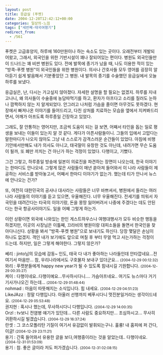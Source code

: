 ```yaml
---
layout: post
title: 응급실 (푸켓)
date: 2004-12-28T12:42:12+00:00
categories: 일상의-느낌
tags: ["세번째-태국여행기"]
redirect_from:
  - /561
---
```


푸켓은 고급휴양지, 하루에 160만원이나 하는 숙소도 있는 곳이다. 오래전부터 개발되어왔고, 그래서, 외국인을 위한 기반시설이 꽤나 잘되어있는 편이다. 병원도 외국인들만이 드나드는 꽤 비싼 병원도 있다. 전에 발목에 종기가 났을 때, 나도 이용한 적이 있는 "방콕-푸켓 병원"이 외국인들을 위한 병원이다. 의사나 간호사들 모두 영어를 굉장히 알아듣기 쉽게 발음해서 기분좋았던 그 병원. 내 발목의 종기를 수술했던 응급실에서 오늘 하루를 보냈다.

응급실은, 난, 다시는 가고싶지 않아졌다. 자세한 설명을 할 필요는 없겠지. 하루를 지내고나니, 왜 의사들이 수술중에 농담따먹기를 하고, 환자가 아프다고 소리를 질러도 눈하나 깜짝하지 않는 지 알게되었다. 안그러고 나처럼 가슴을 졸이면 아무것도 못하겠다. 현장에서 빠져나온 이야기를 들어드리고, 다친 상처를 치료하는 모습을 옆에서 지켜봐드리면서, 어깨가 아프도록 하루종일 긴장하고 있었다.

그래도, 잘 안통하는 영어지만, 조금씩 도움이 되는 걸 보면, 어째서 타인을 돕는 일로 평생을 보내는 이들이 있는지 알 것 같다. 게다가 아픈사람들이니. 그들의 입에서 고맙다는 말한마디가 나오지 않아도 그냥 내 스스로가 감격스러운 순간들이 있었다. 아침에 비행기안에서만해도 내가 의사도 아니고, 태국말이 유창한 것도 아닌데, 내려가면 무슨 도움이 될까, 또 폐만 끼치는 건 아닌가 하는 걱정이 있었다. 다행이고, 기뻤다.

그건 그렇고, 하루종일 방송에 일본이 의료진을 파견하는 장면이 나오는데, 한국 이야기는 한마디도 안나오네. 그렇게 많은 사람들이 매년 쏟아져 들어와서 이 나라 사람들이 제공하는 서비스를 받아놓고서, 어째서 한마디 이야기가 없는가. 했는데 티가 안나서 뉴스에 안나오는 건가?

또, 여전히 대한민국의 공사나 대사라는 사람들은 너무 바쁘셔서, 병원에서 들리는 여러나라 사람들의 이야기를 듣고 있으면, 우울해진다. 너무 우울해진다. 전세기를 띄워서 자국민을 데려간다는 타국의 이야기랑, 돈을 몽땅 잃어버려서 나중에 주겠다는 데도 안된다는 한국 항공사이야기도. 일을 어째 그렇게 하는가.

이런 상황이면 외국에 나와있는 한인 게스트하우스나 여행대행사가 모두 비슷한 행동을 하겠지만, 이곳의 사장님은 이틀째, 끄라비의 병원이랑 대피소들을 돌면서 한국인을 찾아다니신다. 상황을 봐서 "방콕-푸켓 병원"으로 보내기도 하신다. 당장 몇달은 손님이 하나도 없겠지. 객인 내가 보기에도 앞으로 며칠 후 부터 무얼 먹고 사는가하는 걱정이 드는데. 하지만, 일은 그렇게 해야한다. 그렇지 않은가?
<div id=comments>
<div class=comment>
<!--- cmt:951 --->
<!--- mail: --->
<!--- parent:0 --->
쎄리 : 
jinto님의 모습에 감동~
인도, 태국 다 내가 좋아하는 나라들인데
안타깝네요...전 여기서 마음만...
참, 우리나라에서도 구호물자 보내구 있더군요...
 <small>(2004-12-29 00:12:32)</small>
</div>
<div class=comment>
<!--- cmt:952 --->
<!--- mail: --->
<!--- parent:0 --->
와리 : 
푸켓분들에게 happy new year가 될 수 있도록 힘내시길 기원합니다.
 <small>(2004-12-29 00:35:27)</small>
</div>
<div class=comment>
<!--- cmt:953 --->
<!--- mail: --->
<!--- parent:0 --->
케이 : 
다행이네요..다행이예요...무사하시다니....
가슴아프네요..
여기도 뉴스마다 거기 기사가나오긴 하는데...
 <small>(2004-12-29 01:48:44)</small>
</div>
<div class=comment>
<!--- cmt:954 --->
<!--- mail: --->
<!--- parent:0 --->
nohmad : 
마음이 따뜻해지는 소식입니다. 힘 내세요.
 <small>(2004-12-29 04:51:23)</small>
</div>
<div class=comment>
<!--- cmt:955 --->
<!--- mail: --->
<!--- parent:0 --->
LikeJAzz : 
정말 다행입니다. 아울러 선행까지 베푸시다니 멋진분일거라는 생각이드네요.
 <small>(2004-12-29 05:53:48)</small>
</div>
<div class=comment>
<!--- cmt:956 --->
<!--- mail: --->
<!--- parent:0 --->
권지현 : 
혹시나 했는데, 무사하시다니 다행입니다.
 <small>(2004-12-29 14:00:35)</small>
</div>
<div class=comment>
<!--- cmt:957 --->
<!--- mail: --->
<!--- parent:0 --->
Orzl : 
tv보니 전염병 얘기가 있던데...
다른 사람도 중요하지만... 조심하시고...
무사히 귀환하시길 빌겠습니다.
 <small>(2004-12-29 16:37:24)</small>
</div>
<div class=comment>
<!--- cmt:958 --->
<!--- mail: --->
<!--- parent:0 --->
란셋 : 
그 코스모폴리탄 기질이 여기서 유감없이 발휘되는구나. 훌륭! 내 홈피에 퍼 간다, 이글!
 <small>(2004-12-29 23:11:21)</small>
</div>
<div class=comment>
<!--- cmt:959 --->
<!--- mail: --->
<!--- parent:0 --->
용기 : 
간혹 들어와서 유용한 글을 보다,여행중이라는 것을 알았는데.. 다행이네요.
 <small>(2004-12-31 01:53:09)</small>
</div>
<div class=comment>
<!--- cmt:960 --->
<!--- mail: --->
<!--- parent:0 --->
용기 : 
참. 좋은 글이라 저도 퍼가겠습니다.
 <small>(2004-12-31 02:08:15)</small>
</div>
</div>
